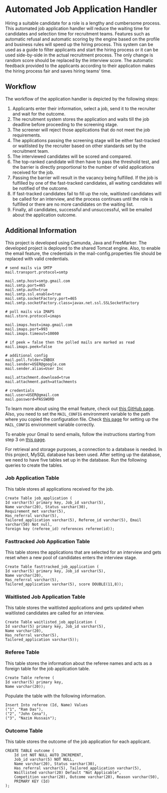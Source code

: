 # Automated Job Application Handler
Hiring a suitable candidate for a role is a lengthy and cumbersome process. This automated job application handler will reduce the waiting time for candidates and selection time for recruitment teams. Features such as automatic refusal and automatic scoring by the engine based on the profile and business rules will speed up the hiring process. This system can be used as a guide to filter applicants and start the hiring process or it can be used side-by-side in the actual recruitment process. The only change is random score should be replaced by the interview score. The automatic feedback provided to the applicants according to their application makes the hiring process fair and saves hiring teams’ time. 

## Workflow
The workflow of the application handler is depicted by the following steps:
1) Applicants enter their information, select a job, send it to the recruiter and wait for the outcome.
2) The recruitment system stores the application and waits till the job deadline before proceeding to the screening stage.
3) The screener will reject those applications that do not meet the job requirements.
4) The applications passing the screening stage will be either fast-tracked or waitlisted by the recruiter based on other standards set by the recruitment team.
5) The interviewed candidates will be scored and compared.
6) The top-ranked candidate will then have to pass the threshold test, and the barrier is directly proportional to the number of valid applications received for the job.
5) Passing the barrier will result in the vacancy being fulfilled. If the job is fulfilled by one of the fast-tracked candidates, all waiting candidates will be notified of the outcome.
6) If fast-tracked candidates fail to fill up the role, waitlisted candidates will be called for an interview, and the process continues until the role is fulfilled or there are no more candidates on the waiting list.
7) Finally, all candidates, successful and unsuccessful, will be emailed about the application outcome.

## Additional Information
This project is developed using Camunda, Java and FreeMarker. The developed project is deployed to the shared Tomcat engine. Also, to enable the email feature, the credentials in the mail-config.properties file should be replaced with valid credentials.

```
# send mails via SMTP
mail.transport.protocol=smtp

mail.smtp.host=smtp.gmail.com
mail.smtp.port=465
mail.smtp.auth=true
mail.smtp.ssl.enable=true
mail.smtp.socketFactory.port=465
mail.smtp.socketFactory.class=javax.net.ssl.SSLSocketFactory

# poll mails via IMAPS
mail.store.protocol=imaps

mail.imaps.host=imap.gmail.com
mail.imaps.port=993
mail.imaps.timeout=10000

# if peek = false then the polled mails are marked as read
mail.imaps.peek=false

# additional config
mail.poll.folder=INBOX
mail.sender=USER@google.com
mail.sender.alias=User Inc

mail.attachment.download=true
mail.attachment.path=attachments

# credentials
mail.user=USER@gmail.com
mail.password=PASSWORD
```

To learn more about using the email feature, check out [this GitHub page](https://github.com/camunda-community-hub/camunda-platform-7-mail).
Also, you need to set the `MAIL_CONFIG` environment variable to the path where you copied the configuration file. Check [this page](https://github.com/camunda-community-hub/camunda-platform-7-mail/tree/master/examples/pizza) for setting up the `MAIL_CONFIG` environment variable correctly.

To enable your Gmail to send emails, follow the instructions starting from step 3 on [this page](https://mkyong.com/java/javamail-api-sending-email-via-gmail-smtp-example/).

For retrieval and storage purposes, a connection to a database is needed. In this project, MySQL database has been used. After setting up the database, we need to have five tables set up in the database. Run the following queries to create the tables.

### Job Application Table
This table stores all applications received for the job.

```
Create Table job_application (
Id varchar(5) primary key, Job_id varchar(5),
Name varchar(20), Status varchar(30),
Requirement_met varchar(5),
Has_referral varchar(5),
Tailored_application varchar(5), Referee_id varchar(5), Email varchar(50) Not null,
foreign key (referee_id) references referee(id));
```

### Fasttracked Job Application Table
This table stores the applications that are selected for an interview and gets reset when a new pool of candidates enters the interview stage.
```
Create Table fasttracked_job_application (
Id varchar(5) primary key, Job_id varchar(5),
Name varchar(20),
Has_referral varchar(5),
Tailored_application varchar(5), score DOUBLE(11,8));
```

### Waitlisted Job Application Table
This table stores the waitlisted applications and gets updated when waitlisted candidates are called for an interview.
```
Create Table waitlisted_job_application (
Id varchar(5) primary key, Job_id varchar(5),
Name varchar(20),
Has_referral varchar(5),
Tailored_application varchar(5));
```

### Referee Table
This table stores the information about the referee names and acts as a foreign table for the job application table.
```
Create Table referee (
Id varchar(5) primary key,
Name varchar(20));
```

Populate the table with the following information.
```
Insert Into referee (Id, Name) Values
("1", "Ram Das"),
("2", "John Cena"),
("3", "Nazim Hussain");
```

### Outcome Table
This table stores the outcome of the job application for each applicant.
```
CREATE TABLE outcome (
    Id int NOT NULL AUTO_INCREMENT,
    Job_id varchar(5) NOT NULL,
    Name varchar(20), Status varchar(30),
    Has_referral varchar(5), Tailored_application varchar(5),
    Waitlisted varchar(20) Default "Not Applicable",
    Competition varchar(20), Outcome varchar(20), Reason varchar(50),
    PRIMARY KEY (Id)
); 
```
